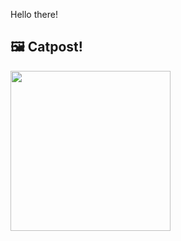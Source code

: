 Hello there!



## 🖼️ Catpost!

<sub>
    <img src="https://cdn2.thecatapi.com/images/4bo.gif" height="256">
</sub>

